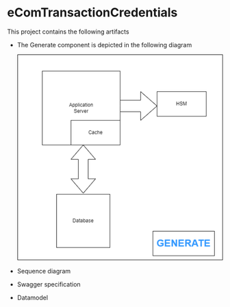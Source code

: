 # eComTransactionCredentials

This project contains the following artifacts

- The Generate component is depicted in the following diagram

    ![](Diagrams\Generate.drawio.png)

- Sequence diagram
- Swagger specification
- Datamodel